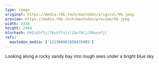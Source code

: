 ```yaml
---
type: image
original: https://media.r0b.tech/mastodon/original/96.jpeg
preview: https://media.r0b.tech/mastodon/preview/96.jpeg
width: 3326
height: 2494
blurhash: U#EzQhf5j[f6yGfPa}j[IAofkCj[RNoeofj[
refs:
  mastodon_media: ['111360061858435905']
---
```


Looking along a rocky sandy bay into rough sees under a bright blue sky
